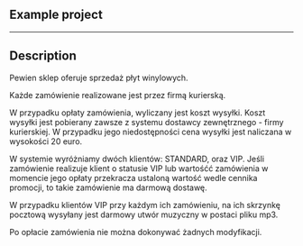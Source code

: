 Example project
----------------------
----------------------

## Description

Pewien sklep oferuje sprzedaż płyt winylowych.

Każde zamówienie realizowane jest przez firmą kurierską.

W przypadku opłaty zamówienia, wyliczany jest koszt wysyłki. Koszt wysyłki jest pobierany zawsze z systemu dostawcy
zewnętrznego - firmy kurierskiej. W przypadku jego niedostępności cena wysyłki jest naliczana w wysokości 20 euro.

W systemie wyróżniamy dwóch klientów: STANDARD, oraz VIP. Jeśli zamówienie realizuje klient o statusie
VIP lub wartośćć zamówienia w momencie jego opłaty przekracza ustaloną wartość wedle cennika promocji,
to takie zamówienie ma darmową dostawę.

W przypadku klientów VIP przy każdym ich zamówieniu, na ich skrzynkę pocztową wysyłany jest darmowy utwór muzyczny w postaci
pliku mp3.

Po opłacie zamówienia nie można dokonywać żadnych modyfikacji.

